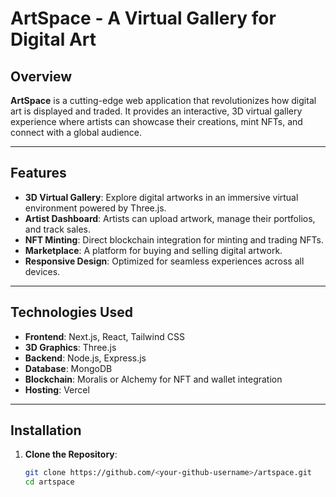 # ArtSpace - A Virtual Gallery for Digital Art  

## Overview  
**ArtSpace** is a cutting-edge web application that revolutionizes how digital art is displayed and traded. It provides an interactive, 3D virtual gallery experience where artists can showcase their creations, mint NFTs, and connect with a global audience.  

---

## Features  
- **3D Virtual Gallery**: Explore digital artworks in an immersive virtual environment powered by Three.js.  
- **Artist Dashboard**: Artists can upload artwork, manage their portfolios, and track sales.  
- **NFT Minting**: Direct blockchain integration for minting and trading NFTs.  
- **Marketplace**: A platform for buying and selling digital artwork.  
- **Responsive Design**: Optimized for seamless experiences across all devices.  

---

## Technologies Used  
- **Frontend**: Next.js, React, Tailwind CSS  
- **3D Graphics**: Three.js  
- **Backend**: Node.js, Express.js  
- **Database**: MongoDB  
- **Blockchain**: Moralis or Alchemy for NFT and wallet integration  
- **Hosting**: Vercel  

---

## Installation  

1. **Clone the Repository**:  
   ```bash  
   git clone https://github.com/<your-github-username>/artspace.git  
   cd artspace  
